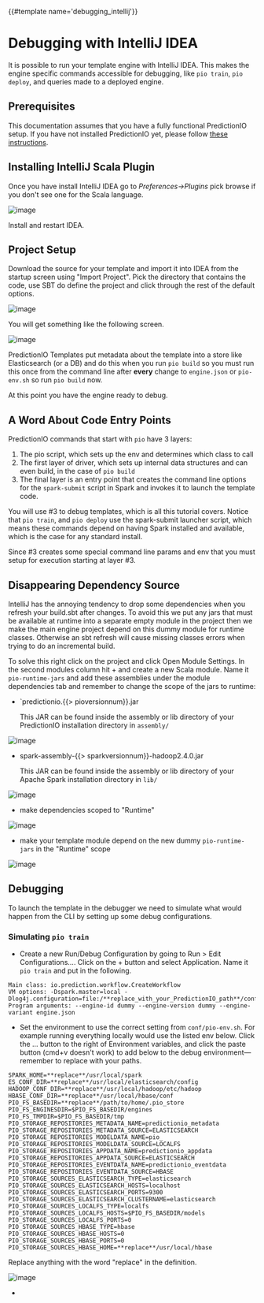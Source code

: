 {{#template name='debugging_intellij'}}
# Debugging with IntelliJ IDEA

It is possible to run your template engine with IntelliJ IDEA. This makes the engine specific commands accessible for debugging, like `pio train`, `pio deploy`, and queries made to a deployed engine.

## Prerequisites

This documentation assumes that you have a fully functional PredictionIO setup. If you have not installed PredictionIO yet, please follow [these instructions](/doc/install).

## Installing IntelliJ Scala Plugin

Once you have install IntelliJ IDEA go to *Preferences->Plugins* pick browse if you don't see one for the Scala language.

![image](/docs/images/scala-plugin.png)

Install and restart IDEA.

## Project Setup

Download the source for your template and import it into IDEA from the startup screen using "Import Project". Pick the directory that contains the code, use SBT do define the project and click through the rest of the default options.

![image](/docs/images/import-project.png)

You will get something like the following screen.

![image](/docs/images/project-screen.png)

PredictionIO Templates put metadata about the template into a store like Elasticsearch (or a DB) and do this when you run `pio build` so you must run this once from the command line after **every** change to `engine.json` or `pio-env.sh` so run `pio build` now.

At this point you have the engine ready to debug.

## A Word About Code Entry Points

PredictionIO commands that start with `pio` have 3 layers:

 1. The pio script, which sets up the env and determines which class to call
 2. The first layer of driver, which sets up internal data structures and can even build, in the case of `pio build`
 3. The final layer is an entry point that creates the command line options for the `spark-submit` script in Spark and invokes it to launch the template code.
 
You will use #3 to debug templates, which is all this tutorial covers. Notice that `pio train`, and `pio deploy` use the spark-submit launcher script, which means these commands depend on having Spark installed and available, which is the case for any standard install.

Since #3 creates some special command line params and env that you must setup for execution starting at layer #3.

## Disappearing Dependency Source

IntelliJ has the annoying tendency to drop some dependencies when you refresh your build.sbt after changes. To avoid this we put any jars that must be available at runtime into a separate empty module in the project then we make the main engine project depend on this dummy module for runtime classes. Otherwise an sbt refresh will cause missing classes errors when trying to do an incremental build.

To solve this right click on the project and click Open Module Settings. In the second modules column hit + and create a new Scala module. Name it `pio-runtime-jars` and add these assemblies under the module dependencies tab and remember to change the scope of the jars to runtime:

 - `predictionio.{{> pioversionnum}}.jar

   This JAR can be found inside the assembly or lib directory of your PredictionIO installation directory in `assembly/`
   
![image](/docs/images/adding-pio.png)

 - spark-assembly-{{> sparkversionnum}}-hadoop2.4.0.jar

   This JAR can be found inside the assembly or lib directory of your Apache Spark installation directory in `lib/`

![image](/docs/images/adding-spark.png)

 - make dependencies scoped to "Runtime"
 
![image](/docs/images/set-to-runtime.png)

 - make your template module depend on the new dummy `pio-runtime-jars` in the "Runtime" scope
 
![image](/docs/images/set-module-dep.png)

## Debugging

To launch the template in the debugger we need to simulate what would happen from the CLI by setting up some debug configurations.

### Simulating `pio train`

 - Create a new Run/Debug Configuration by going to Run > Edit Configurations.... Click on the + button and select Application. Name it `pio train` and put in the following.

```
Main class: io.prediction.workflow.CreateWorkflow
VM options: -Dspark.master=local -Dlog4j.configuration=file:/**replace_with_your_PredictionIO_path**/conf/log4j.properties
Program arguments: --engine-id dummy --engine-version dummy --engine-variant engine.json
```

 - Set the environment to use the correct setting from `conf/pio-env.sh`. For example running everything locally would use the listed env below. Click the ... button to the right of Environment variables, and click the paste button (cmd+v doesn't work) to add below to the debug environment&mdash;remember to replace with your paths.

```	
SPARK_HOME=**replace**/usr/local/spark
ES_CONF_DIR=**replace**/usr/local/elasticsearch/config
HADOOP_CONF_DIR=**replace**/usr/local/hadoop/etc/hadoop
HBASE_CONF_DIR=**replace**/usr/local/hbase/conf
PIO_FS_BASEDIR=**replace**/path/to/home/.pio_store
PIO_FS_ENGINESDIR=$PIO_FS_BASEDIR/engines
PIO_FS_TMPDIR=$PIO_FS_BASEDIR/tmp
PIO_STORAGE_REPOSITORIES_METADATA_NAME=predictionio_metadata
PIO_STORAGE_REPOSITORIES_METADATA_SOURCE=ELASTICSEARCH
PIO_STORAGE_REPOSITORIES_MODELDATA_NAME=pio_
PIO_STORAGE_REPOSITORIES_MODELDATA_SOURCE=LOCALFS
PIO_STORAGE_REPOSITORIES_APPDATA_NAME=predictionio_appdata
PIO_STORAGE_REPOSITORIES_APPDATA_SOURCE=ELASTICSEARCH
PIO_STORAGE_REPOSITORIES_EVENTDATA_NAME=predictionio_eventdata
PIO_STORAGE_REPOSITORIES_EVENTDATA_SOURCE=HBASE
PIO_STORAGE_SOURCES_ELASTICSEARCH_TYPE=elasticsearch
PIO_STORAGE_SOURCES_ELASTICSEARCH_HOSTS=localhost
PIO_STORAGE_SOURCES_ELASTICSEARCH_PORTS=9300
PIO_STORAGE_SOURCES_ELASTICSEARCH_CLUSTERNAME=elasticsearch
PIO_STORAGE_SOURCES_LOCALFS_TYPE=localfs
PIO_STORAGE_SOURCES_LOCALFS_HOSTS=$PIO_FS_BASEDIR/models
PIO_STORAGE_SOURCES_LOCALFS_PORTS=0
PIO_STORAGE_SOURCES_HBASE_TYPE=hbase
PIO_STORAGE_SOURCES_HBASE_HOSTS=0
PIO_STORAGE_SOURCES_HBASE_PORTS=0
PIO_STORAGE_SOURCES_HBASE_HOME=**replace**/usr/local/hbase
```

Replace anything with the word "replace" in the definition.

![image](/docs/images/debug-config.png)

 - 





